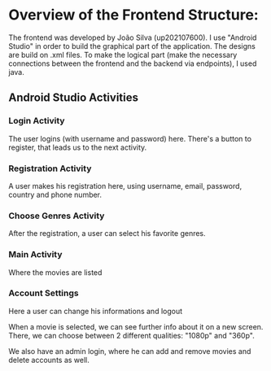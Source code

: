 # Overview of the Frontend Structure:
The frontend was developed by João Silva (up202107600). I use "Android Studio" in order to build the graphical part of the application. The designs are build on .xml files. To make the logical part (make the necessary connections between the frontend and the backend via endpoints), I used java.

## Android Studio Activities
### Login Activity
The user logins (with username and password) here. There's a button to register, that leads us to the next activity.

### Registration Activity
A user makes his registration here, using username, email, password, country and phone number.

### Choose Genres Activity
After the registration, a user can select his favorite genres.

### Main Activity
Where the movies are listed

### Account Settings
Here a user can change his informations and logout

When a movie is selected, we can see further info about it on a new screen. There, we can choose between 2 different qualities: "1080p" and "360p".

We also have an admin login, where he can add and remove movies and delete accounts as well.
